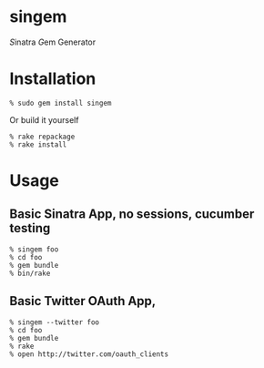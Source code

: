 singem
======

*S*inatra *G*em Generator

Installation
============

    % sudo gem install singem

Or build it yourself

    % rake repackage
    % rake install

Usage
=====

Basic Sinatra App, no sessions, cucumber testing
------------------------------------------------
    % singem foo
    % cd foo
    % gem bundle
    % bin/rake

Basic Twitter OAuth App,
------------------------------
    % singem --twitter foo
    % cd foo
    % gem bundle
    % rake
    % open http://twitter.com/oauth_clients
